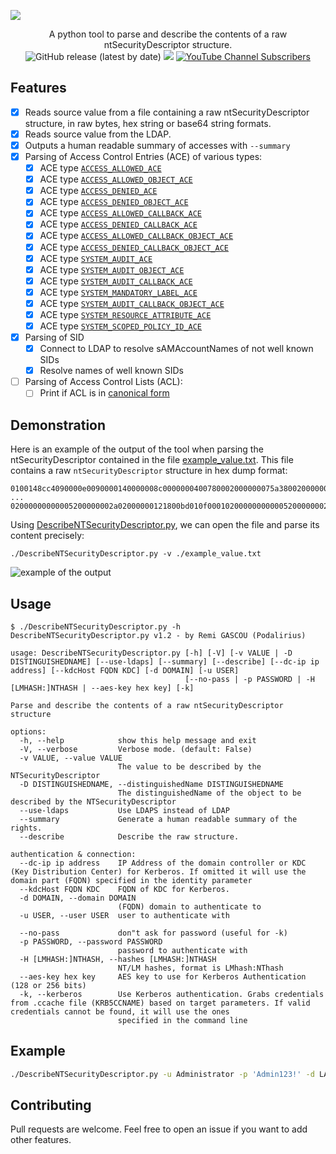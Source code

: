 ![](./.github/banner.png)

<p align="center">
  A python tool to parse and describe the contents of a raw ntSecurityDescriptor structure.
  <br>
  <img alt="GitHub release (latest by date)" src="https://img.shields.io/github/v/release/p0dalirius/DescribeNTSecurityDescriptor">
  <a href="https://twitter.com/intent/follow?screen_name=podalirius_" title="Follow"><img src="https://img.shields.io/twitter/follow/podalirius_?label=Podalirius&style=social"></a>
  <a href="https://www.youtube.com/c/Podalirius_?sub_confirmation=1" title="Subscribe"><img alt="YouTube Channel Subscribers" src="https://img.shields.io/youtube/channel/subscribers/UCF_x5O7CSfr82AfNVTKOv_A?style=social"></a>
  <br>
</p>

## Features

- [x] Reads source value from a file containing a raw ntSecurityDescriptor structure, in raw bytes, hex string or base64 string formats.
- [x] Reads source value from the LDAP.
- [x] Outputs a human readable summary of accesses with `--summary`
- [x] Parsing of Access Control Entries (ACE) of various types:
  - [x] ACE type [`ACCESS_ALLOWED_ACE`](https://learn.microsoft.com/en-us/openspecs/windows_protocols/ms-dtyp/72e7c7ea-bc02-4c74-a619-818a16bf6adb?wt.mc_id=SEC-MVP-5005286)
  - [x] ACE type [`ACCESS_ALLOWED_OBJECT_ACE`](https://learn.microsoft.com/en-us/openspecs/windows_protocols/ms-dtyp/c79a383c-2b3f-4655-abe7-dcbb7ce0cfbe?wt.mc_id=SEC-MVP-5005286)
  - [x] ACE type [`ACCESS_DENIED_ACE`](https://learn.microsoft.com/en-us/openspecs/windows_protocols/ms-dtyp/b1e1321d-5816-4513-be67-b65d8ae52fe8?wt.mc_id=SEC-MVP-5005286)
  - [x] ACE type [`ACCESS_DENIED_OBJECT_ACE`](https://learn.microsoft.com/en-us/openspecs/windows_protocols/ms-dtyp/8720fcf3-865c-4557-97b1-0b3489a6c270?wt.mc_id=SEC-MVP-5005286)
  - [x] ACE type [`ACCESS_ALLOWED_CALLBACK_ACE`](https://learn.microsoft.com/en-us/openspecs/windows_protocols/ms-dtyp/c9579cf4-0f4a-44f1-9444-422dfb10557a?wt.mc_id=SEC-MVP-5005286)
  - [x] ACE type [`ACCESS_DENIED_CALLBACK_ACE`](https://learn.microsoft.com/en-us/openspecs/windows_protocols/ms-dtyp/35adad6b-fda5-4cc1-b1b5-9beda5b07d2e?wt.mc_id=SEC-MVP-5005286)
  - [x] ACE type [`ACCESS_ALLOWED_CALLBACK_OBJECT_ACE`](https://learn.microsoft.com/en-us/openspecs/windows_protocols/ms-dtyp/fe1838ea-ea34-4a5e-b40e-eb870f8322ae?wt.mc_id=SEC-MVP-5005286)
  - [x] ACE type [`ACCESS_DENIED_CALLBACK_OBJECT_ACE`](https://learn.microsoft.com/en-us/openspecs/windows_protocols/ms-dtyp/4652f211-82d5-4b90-bd58-43bf3b0fc48d?wt.mc_id=SEC-MVP-5005286)
  - [x] ACE type [`SYSTEM_AUDIT_ACE`](https://learn.microsoft.com/en-us/openspecs/windows_protocols/ms-dtyp/9431fd0f-5b9a-47f0-b3f0-3015e2d0d4f9?wt.mc_id=SEC-MVP-5005286)
  - [x] ACE type [`SYSTEM_AUDIT_OBJECT_ACE`](https://learn.microsoft.com/en-us/openspecs/windows_protocols/ms-dtyp/c8da72ae-6b54-4a05-85f4-e2594936d3d5?wt.mc_id=SEC-MVP-5005286)
  - [x] ACE type [`SYSTEM_AUDIT_CALLBACK_ACE`](https://learn.microsoft.com/en-us/openspecs/windows_protocols/ms-dtyp/bd6b6fd8-4bef-427e-9a43-b9b46457e934?wt.mc_id=SEC-MVP-5005286)
  - [x] ACE type [`SYSTEM_MANDATORY_LABEL_ACE`](https://learn.microsoft.com/en-us/openspecs/windows_protocols/ms-dtyp/25fa6565-6cb0-46ab-a30a-016b32c4939a?wt.mc_id=SEC-MVP-5005286)
  - [x] ACE type [`SYSTEM_AUDIT_CALLBACK_OBJECT_ACE`](https://learn.microsoft.com/en-us/openspecs/windows_protocols/ms-dtyp/949b02e7-f55d-4c26-969f-52a009597469?wt.mc_id=SEC-MVP-5005286)
  - [x] ACE type [`SYSTEM_RESOURCE_ATTRIBUTE_ACE`](https://learn.microsoft.com/en-us/openspecs/windows_protocols/ms-dtyp/352944c7-4fb6-4988-8036-0a25dcedc730?wt.mc_id=SEC-MVP-5005286)
  - [x] ACE type [`SYSTEM_SCOPED_POLICY_ID_ACE`](https://learn.microsoft.com/en-us/openspecs/windows_protocols/ms-dtyp/aa0c0f62-4b4c-44f0-9718-c266a6accd9f?wt.mc_id=SEC-MVP-5005286)
- [x] Parsing of SID
  - [x] Connect to LDAP to resolve sAMAccountNames of not well known SIDs
  - [x] Resolve names of well known SIDs
- [ ] Parsing of Access Control Lists (ACL):
  - [ ] Print if ACL is in [canonical form](https://learn.microsoft.com/en-us/openspecs/windows_protocols/ms-dtyp/20233ed8-a6c6-4097-aafa-dd545ed24428?wt.mc_id=SEC-MVP-5005286)
  
## Demonstration

Here is an example of the output of the tool when parsing the ntSecurityDescriptor contained in the file [example_value.txt](./example_value.txt). This file contains a raw `ntSecurityDescriptor` structure in hex dump format:

```
0100148cc4090000e0090000140000008c0000000400780002000000075a38002000000003000000be3b0ef3f09fd111b6030000f80367c1a57a96bfe60dd011a28500aa003049e2010100000000000100000000075a380020000000030000
...
02000000000005200000002a02000000121800bd010f0001020000000000052000000020020000010500000000000515000000a3cd06bf0e0fe808c335b8e600020000010500000000000515000000a3cd06bf0e0fe808c335b8e600020000
```

Using [DescribeNTSecurityDescriptor.py](./DescribeNTSecurityDescriptor.py), we can open the file and parse its content precisely:

```
./DescribeNTSecurityDescriptor.py -v ./example_value.txt
```

![example of the output](./.github/example.png)

## Usage

```
$ ./DescribeNTSecurityDescriptor.py -h
DescribeNTSecurityDescriptor.py v1.2 - by Remi GASCOU (Podalirius)

usage: DescribeNTSecurityDescriptor.py [-h] [-V] [-v VALUE | -D DISTINGUISHEDNAME] [--use-ldaps] [--summary] [--describe] [--dc-ip ip address] [--kdcHost FQDN KDC] [-d DOMAIN] [-u USER]
                                       [--no-pass | -p PASSWORD | -H [LMHASH:]NTHASH | --aes-key hex key] [-k]

Parse and describe the contents of a raw ntSecurityDescriptor structure

options:
  -h, --help            show this help message and exit
  -V, --verbose         Verbose mode. (default: False)
  -v VALUE, --value VALUE
                        The value to be described by the NTSecurityDescriptor
  -D DISTINGUISHEDNAME, --distinguishedName DISTINGUISHEDNAME
                        The distinguishedName of the object to be described by the NTSecurityDescriptor
  --use-ldaps           Use LDAPS instead of LDAP
  --summary             Generate a human readable summary of the rights.
  --describe            Describe the raw structure.

authentication & connection:
  --dc-ip ip address    IP Address of the domain controller or KDC (Key Distribution Center) for Kerberos. If omitted it will use the domain part (FQDN) specified in the identity parameter
  --kdcHost FQDN KDC    FQDN of KDC for Kerberos.
  -d DOMAIN, --domain DOMAIN
                        (FQDN) domain to authenticate to
  -u USER, --user USER  user to authenticate with

  --no-pass             don"t ask for password (useful for -k)
  -p PASSWORD, --password PASSWORD
                        password to authenticate with
  -H [LMHASH:]NTHASH, --hashes [LMHASH:]NTHASH
                        NT/LM hashes, format is LMhash:NThash
  --aes-key hex key     AES key to use for Kerberos Authentication (128 or 256 bits)
  -k, --kerberos        Use Kerberos authentication. Grabs credentials from .ccache file (KRB5CCNAME) based on target parameters. If valid credentials cannot be found, it will use the ones
                        specified in the command line
```

## Example

```bash
./DescribeNTSecurityDescriptor.py -u Administrator -p 'Admin123!' -d LAB --dc-ip 10.0.0.101 -D "CN=user user,CN=Users,DC=LAB,DC=local" --describe
```

## Contributing

Pull requests are welcome. Feel free to open an issue if you want to add other features.
